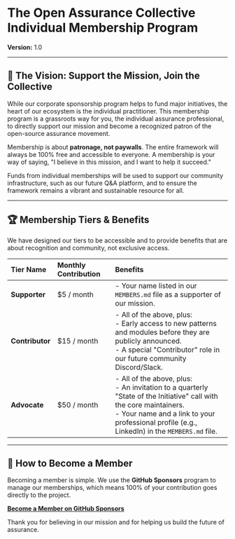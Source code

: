 # The Open Assurance Collective Individual Membership Program

**Version:** 1.0

---

## 🎯 The Vision: Support the Mission, Join the Collective

While our corporate sponsorship program helps to fund major initiatives, the heart of our ecosystem is the individual practitioner. This membership program is a grassroots way for you, the individual assurance professional, to directly support our mission and become a recognized patron of the open-source assurance movement.

Membership is about **patronage, not paywalls**. The entire framework will always be 100% free and accessible to everyone. A membership is your way of saying, "I believe in this mission, and I want to help it succeed."

Funds from individual memberships will be used to support our community infrastructure, such as our future Q&A platform, and to ensure the framework remains a vibrant and sustainable resource for all.

--- 

## 🏆 Membership Tiers & Benefits

We have designed our tiers to be accessible and to provide benefits that are about recognition and community, not exclusive access.

| Tier Name | Monthly Contribution | Benefits |
| :--- | :--- | :--- |
| **Supporter** | $5 / month | - Your name listed in our `MEMBERS.md` file as a supporter of our mission. |
| **Contributor** | $15 / month | - All of the above, plus:<br>- Early access to new patterns and modules before they are publicly announced.<br>- A special "Contributor" role in our future community Discord/Slack. |
| **Advocate** | $50 / month | - All of the above, plus:<br>- An invitation to a quarterly "State of the Initiative" call with the core maintainers.<br>- Your name and a link to your professional profile (e.g., LinkedIn) in the `MEMBERS.md` file. |

--- 

## 🤝 How to Become a Member

Becoming a member is simple. We use the **GitHub Sponsors** program to manage our memberships, which means 100% of your contribution goes directly to the project.

**[Become a Member on GitHub Sponsors](<link-to-be-created>)**

Thank you for believing in our mission and for helping us build the future of assurance.
